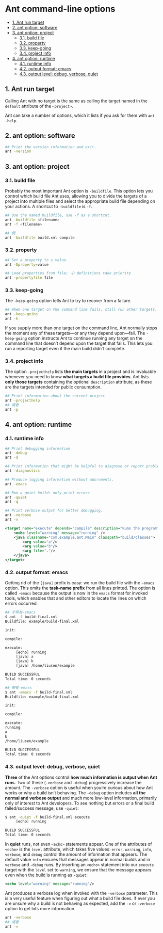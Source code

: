 # Ant command-line options

<!-- TOC -->

- [1. Ant run target](#1-ant-run-target)
- [2. ant option: software](#2-ant-option-software)
- [3. ant option: project](#3-ant-option-project)
  - [3.1. build file](#31-build-file)
  - [3.2. property](#32-property)
  - [3.3. keep-going](#33-keep-going)
  - [3.4. project info](#34-project-info)
- [4. ant option: runtime](#4-ant-option-runtime)
  - [4.1. runtime info](#41-runtime-info)
  - [4.2. output format: emacs](#42-output-format-emacs)
  - [4.3. output level: debug, verbose, quiet](#43-output-level-debug-verbose-quiet)

<!-- /TOC -->

## 1. Ant run target

Calling Ant with no target is the same as calling the target named in the `default` attribute of the `<project>`.

Ant can take a number of options, which it lists if you ask for them with `ant -help`.

## 2. ant option: software

```bash
## Print the version information and exit.
ant -version
```

## 3. ant option: project

### 3.1. build file

Probably the most important Ant option is `-buildfile`. This option lets you control which build file Ant uses, allowing you to divide the targets of a project into multiple files and select the appropriate build file depending on your actions. A shortcut to `-buildfile` is `-f`.

```bash
## Use the named buildfile, use -f as a shortcut.
ant -buildfile <filename>
ant -f <filename>

## 例
ant -buildfile build.xml compile
```

### 3.2. property

```bash
## Set a property to a value.
ant -Dproperty=value

## Load properties from file; -D definitions take priority
ant -propertyfile file
```

### 3.3. keep-going

The `-keep-going` option tells Ant to try to recover from a failure.

```bash
## When one target on the command line fails, still run other targets.
ant -keep-going
ant -k
```

If you supply more than one target on the command line, Ant normally stops the moment any of these targets—or any they depend upon—fail. The `-keep-going` option instructs Ant to continue running any target on the command line that doesn’t depend upon the target that fails. This lets you run a reporting target even if the main build didn’t complete.

### 3.4. project info

The option `-projecthelp` lists **the main targets** in a project and is invaluable whenever you need to know **what targets a build file provides**. Ant lists **only those targets** containing the optional `description` attribute, as these are the targets intended for public consumption.

```bash
## Print information about the current project
ant -projecthelp
## 或者
ant -p
```

## 4. ant option: runtime

### 4.1. runtime info

```bash
## Print debugging information
ant -debug
ant -d

## Print information that might be helpful to diagnose or report problems.
ant -diagnostics

## Produce logging information without adornments.
ant -emacs

## Run a quiet build: only print errors
ant -quiet
ant -q

## Print verbose output for better debugging.
ant -verbose
ant -v
```

```xml
<target name="execute" depends="compile" description="Runs the program">
    <echo level="warning" message="running" />
    <java classname="com.example.ant.Main" classpath="build/classes">
        <arg value="a"/>
        <arg value="b"/>
        <arg file="."/>
    </java>
</target>
```

### 4.2. output format: emacs

Getting rid of the `[java]` prefix is easy: we run the build file with the `-emacs` option. This omits the **task-name prefix** from all lines printed. The option is called `-emacs` because the output is now in the `emacs` format for invoked tools, which enables that and other editors to locate the lines on which errors occurred.

```bash
## 不带有-emacs
$ ant -f build-final.xml
Buildfile: example/build-final.xml

init:

compile:

execute:
     [echo] running
     [java] a
     [java] b
     [java] /home/liusen/example

BUILD SUCCESSFUL
Total time: 0 seconds

## 带有-emacs
$ ant -emacs -f build-final.xml 
Buildfile: example/build-final.xml

init:

compile:

execute:
running
a
b
/home/liusen/example

BUILD SUCCESSFUL
Total time: 0 seconds
```

### 4.3. output level: debug, verbose, quiet

**Three** of the Ant options control **how much information is output when Ant runs**. Two of these (`-verbose` and `-debug`) progressively increase the amount. The `-verbose` option is useful when you’re curious about how Ant works or why a build isn’t behaving. The `-debug` option includes **all the normal and verbose output** and much more low-level information, primarily only of interest to Ant developers. To see nothing but errors or a final build failed/success message, use `-quiet`:

```bash
$ ant -quiet -f build-final.xml execute
     [echo] running

BUILD SUCCESSFUL
Total time: 0 seconds
```

In **quiet** runs, not even `<echo>` statements appear. One of the attributes of `<echo>` is the `level` attribute, which takes five values: `error`, `warning`, `info`, `verbose`, and `debug` control the amount of information that appears. The default value `info` ensures that messages appear in normal builds and in `-verbose` and `-debug` runs. By inserting an `<echo>` statement into our `execute` target with the `level` set to `warning`, we ensure that the message appears even when the build is running as `-quiet`:

```xml
<echo level="warning" message="running"/>
```

Ant produces a verbose log when invoked with the `-verbose` parameter. This is a very useful feature when figuring out what a build file does. If ever you are unsure why a build is not behaving as expected, add the `-v` or `-verbose` option to get lots more information.

```bash
ant -verbose
## 或者
ant -v
```
